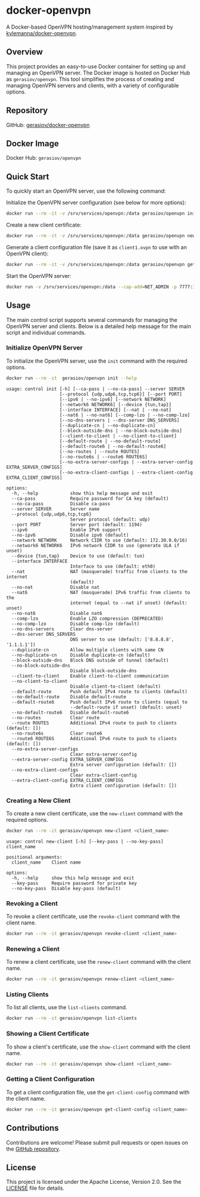 # docker-openvpn

A Docker-based OpenVPN hosting/management system inspired by [kylemanna/docker-openvpn](https://github.com/kylemanna/docker-openvpn).

## Overview

This project provides an easy-to-use Docker container for setting up and managing an OpenVPN server. The Docker image is hosted on Docker Hub as `gerasiov/openvpn`. This tool simplifies the process of creating and managing OpenVPN servers and clients, with a variety of configurable options.

## Repository

GitHub: [gerasiov/docker-openvpn](https://github.com/gerasiov/docker-openvpn)

## Docker Image

Docker Hub: `gerasiov/openvpn`

## Quick Start

To quickly start an OpenVPN server, use the following command:

Initialize the OpenVPN server configuration (see below for more options):
```sh
docker run --rm -it -v /srv/services/openvpn:/data gerasiov/openvpn init --server vpn.example.com --port 7777 --no-ca-pass
```

Create a new client certificate:
```sh
docker run --rm -it -v /srv/services/openvpn:/data gerasiov/openvpn new-client client1
```

Generate a client configuration file (save it as `client1.ovpn` to use with an OpenVPN client):
```sh
docker run --rm -it -v /srv/services/openvpn:/data gerasiov/openvpn get-client-config client1
```

Start the OpenVPN server:
```sh
docker run -v /srv/services/openvpn:/data --cap-add=NET_ADMIN -p 7777:1194/udp gerasiov/openvpn 
```

## Usage

The main control script supports several commands for managing the OpenVPN server and clients. Below is a detailed help message for the main script and individual commands.

### Initialize OpenVPN Server

To initialize the OpenVPN server, use the `init` command with the required options.

```sh
docker run --rm -it  gerasiov/openvpn init --help
```

```
usage: control init [-h] [--ca-pass | --no-ca-pass] --server SERVER
                    [--protocol {udp,udp6,tcp,tcp6}] [--port PORT]
                    [--ipv6 | --no-ipv6] [--network NETWORK]
                    [--network6 NETWORK6] [--device {tun,tap}]
                    [--interface INTERFACE] [--nat | --no-nat]
                    [--nat6 | --no-nat6] [--comp-lzo | --no-comp-lzo]
                    [--no-dns-servers | --dns-server DNS_SERVERS]
                    [--duplicate-cn | --no-duplicate-cn]
                    [--block-outside-dns | --no-block-outside-dns]
                    [--client-to-client | --no-client-to-client]
                    [--default-route | --no-default-route]
                    [--default-route6 | --no-default-route6]
                    [--no-routes | --route ROUTES]
                    [--no-route6s | --route6 ROUTE6S]
                    [--no-extra-server-configs | --extra-server-config EXTRA_SERVER_CONFIGS]
                    [--no-extra-client-configs | --extra-client-config EXTRA_CLIENT_CONFIGS]

options:
  -h, --help            show this help message and exit
  --ca-pass             Require password for CA key (default)
  --no-ca-pass          Disable ca-pass
  --server SERVER       Server name
  --protocol {udp,udp6,tcp,tcp6}
                        Server protocol (default: udp)
  --port PORT           Server port (default: 1194)
  --ipv6                Enable IPv6 support
  --no-ipv6             Disable ipv6 (default)
  --network NETWORK     Network CIDR to use (default: 172.30.0.0/16)
  --network6 NETWORK6   IPv6 network CIDR to use (generate ULA if unset)
  --device {tun,tap}    Device to use (default: tun)
  --interface INTERFACE
                        Interface to use (default: eth0)
  --nat                 NAT (masquerade) traffic from clients to the internet
                        (default)
  --no-nat              Disable nat
  --nat6                NAT (masquerade) IPv6 traffic from clients to the
                        internet (equal to --nat if unset) (default: unset)
  --no-nat6             Disable nat6
  --comp-lzo            Enable LZO compression (DEPRECATED)
  --no-comp-lzo         Disable comp-lzo (default)
  --no-dns-servers      Clear dns-server
  --dns-server DNS_SERVERS
                        DNS server to use (default: ['8.8.8.8', '1.1.1.1'])
  --duplicate-cn        Allow multiple clients with same CN
  --no-duplicate-cn     Disable duplicate-cn (default)
  --block-outside-dns   Block DNS outside of tunnel (default)
  --no-block-outside-dns
                        Disable block-outside-dns
  --client-to-client    Enable client-to-client communication
  --no-client-to-client
                        Disable client-to-client (default)
  --default-route       Push default IPv4 route to clients (default)
  --no-default-route    Disable default-route
  --default-route6      Push default IPv6 route to clients (equal to
                        --default-route if unset) (default: unset)
  --no-default-route6   Disable default-route6
  --no-routes           Clear route
  --route ROUTES        Additional IPv4 route to push to clients (default: [])
  --no-route6s          Clear route6
  --route6 ROUTE6S      Additional IPv6 route to push to clients (default: [])
  --no-extra-server-configs
                        Clear extra-server-config
  --extra-server-config EXTRA_SERVER_CONFIGS
                        Extra server configuration (default: [])
  --no-extra-client-configs
                        Clear extra-client-config
  --extra-client-config EXTRA_CLIENT_CONFIGS
                        Extra client configuration (default: [])
```

### Creating a New Client

To create a new client certificate, use the `new-client` command with the required options.

```sh
docker run --rm -it gerasiov/openvpn new-client <client_name>
```

```
usage: control new-client [-h] [--key-pass | --no-key-pass] client_name

positional arguments:
  client_name    Client name

options:
  -h, --help     show this help message and exit
  --key-pass     Require password for private key
  --no-key-pass  Disable key-pass (default)
```

### Revoking a Client

To revoke a client certificate, use the `revoke-client` command with the client name.

```sh
docker run --rm -it gerasiov/openvpn revoke-client <client_name>
```

### Renewing a Client

To renew a client certificate, use the `renew-client` command with the client name.

```sh
docker run --rm -it gerasiov/openvpn renew-client <client_name>
```

### Listing Clients

To list all clients, use the `list-clients` command.

```sh
docker run --rm -it gerasiov/openvpn list-clients
```

### Showing a Client Certificate

To show a client's certificate, use the `show-client` command with the client name.

```sh
docker run --rm -it gerasiov/openvpn show-client <client_name>
```

### Getting a Client Configuration

To get a client configuration file, use the `get-client-config` command with the client name.

```sh
docker run --rm -it gerasiov/openvpn get-client-config <client_name>
```

## Contributions

Contributions are welcome! Please submit pull requests or open issues on the [GitHub repository](https://github.com/gerasiov/docker-openvpn).

## License

This project is licensed under the Apache License, Version 2.0. See the [LICENSE](https://github.com/gerasiov/docker-openvpn/blob/main/LICENSE) file for details.